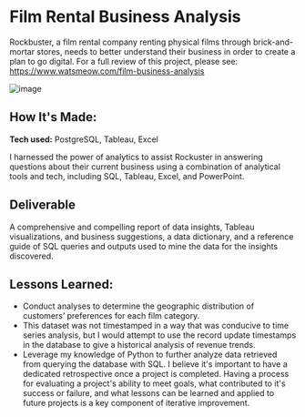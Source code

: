 # Film Rental Business Analysis
Rockbuster, a film rental company renting physical films through brick-and-mortar stores, needs to better understand their business in order to create a plan to go digital.
For a full review of this project, please see: https://www.watsmeow.com/film-business-analysis

![image](https://github.com/watsmeow/film_rental_analysis/assets/99840213/3d8250fe-2021-4852-87b2-5ec7984f5fff)

## How It's Made:

**Tech used:** PostgreSQL, Tableau, Excel

I harnessed the power of analytics to assist Rockuster in answering questions about their current business using a combination of analytical tools and tech, including SQL, Tableau, Excel, and PowerPoint.

## Deliverable

A comprehensive and compelling report of data insights, Tableau visualizations, and business suggestions, a data dictionary, and a reference guide of SQL queries and outputs used to mine the data for the insights discovered.

## Lessons Learned:

- Conduct analyses to determine the geographic distribution of customers’ preferences for each film category.
- This dataset was not timestamped in a way that was conducive to time series analysis, but I would attempt to use the record update timestamps in the database to give a historical analysis of revenue trends.
- Leverage my knowledge of Python to further analyze data retrieved from querying the database with SQL.
I believe it's important to have a dedicated retrospective once a project is completed. Having a process for evaluating a project's ability to meet goals, what contributed to it's success or failure, and what lessons can be learned and applied to future projects is a key component of iterative improvement.

